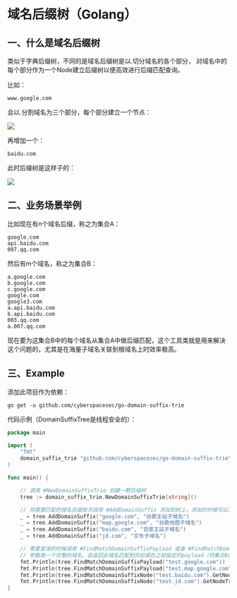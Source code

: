 # 域名后缀树（Golang）

## 一、什么是域名后缀树

类似于字典后缀树，不同的是域名后缀树是以.切分域名的各个部分， 对域名中的每个部分作为一个Node建立后缀树以便高效进行后缀匹配查询。

比如：

```text
www.google.com
```

会以.分割域名为三个部分，每个部分建立一个节点：

![](.README_images/5f9cf648.png)

再增加一个：

```text
baidu.com
```

此时后缀树是这样子的：

![](.README_images/b7910457.png)

## 二、业务场景举例

比如现在有n个域名后缀，称之为集合A：

```text
google.com
api.baidu.com
007.qq.com
```

然后有m个域名，称之为集合B：

```text
a.google.com
b.google.com
c.google.com
google.com
google3.com
a.api.baidu.com
b.api.baidu.com
003.qq.com
a.007.qq.com
```

现在要为这集合B中的每个域名从集合A中做后缀匹配，这个工具类就是用来解决这个问题的，尤其是在海量子域名关联到根域名上时效率极高。

## 三、Example

添加此项目作为依赖：

```text
go get -u github.com/cyberspacesec/go-domain-suffix-trie
```

代码示例（DomainSuffixTree是线程安全的）：

```go
package main

import (
	"fmt"
	domain_suffix_trie "github.com/cyberspacesec/go-domain-suffix-trie"
)

func main() {

	// 调用 #NewDomainSuffixTrie 创建一颗后缀树
	tree := domain_suffix_trie.NewDomainSuffixTrie[string]()

	// 将需要匹配的域名后缀依次调用 #AddDomainSuffix 添加到树上，添加的时候可以为后缀指定一个payload（使用集合A构建树）
	_ = tree.AddDomainSuffix("google.com", "谷歌主站子域名")
	_ = tree.AddDomainSuffix("map.google.com", "谷歌地图子域名")
	_ = tree.AddDomainSuffix("baidu.com", "百度主站子域名")
	_ = tree.AddDomainSuffix("jd.com", "京东子域名")

	// 需要查询的时候调用 #FindMatchDomainSuffixPayload 或者 #FindMatchDomainSuffixNode 查询，
	// 参数是一个完整的域名，会返回此域名匹配到的后缀在之前指定的payload（将集合B的每个元素依次在树上查询）
	fmt.Println(tree.FindMatchDomainSuffixPayload("test.google.com"))               // output: 谷歌主站子域名
	fmt.Println(tree.FindMatchDomainSuffixPayload("test.map.google.com"))           // output: 谷歌地图子域名
	fmt.Println(tree.FindMatchDomainSuffixNode("test.baidu.com").GetNodeTriePath()) // output: baidu.com
	fmt.Println(tree.FindMatchDomainSuffixNode("test.jd.com").GetNodeTrieValue())   // output: jd
}
```
